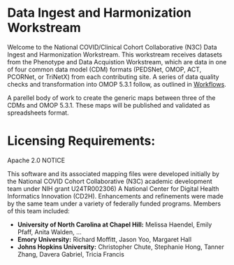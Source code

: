 # Data Ingest and Harmonization Workstream
Welcome to the National COVID/Clinical Cohort Collaborative (N3C) Data Ingest and Harmonization Workstream.   This workstream receives datasets from the Phenotype and Data Acquistion Workstream, which are data in one of four common data model (CDM) formats (PEDSNet, OMOP, ACT, PCORNet, or TriNetX) from each contributing site.  A series of data quality checks and transformation into OMOP 5.3.1 follow, as outlined in [Workflows](https://github.com/National-COVID-Cohort-Collaborative/data-ingest-and-harmonization/tree/master/Workflows). 

A parellel body of work to create the generic maps between three of the CDMs and OMOP 5.3.1. These maps will be published and validated as spreadsheets format.

# Licensing Requirements:
Apache 2.0 NOTICE 

This software and its associated mapping files were developed initially by the National COVID Cohort Collaborative (N3C) academic development team under NIH grant U24TR002306) A National Center for Digital Health Informatics Innovation (CD2H). Enhancements and refinements were made by the same team under a variety of federally funded programs.   Members of this team included:

- **University of North Carolina at Chapel Hill:** Melissa Haendel, Emily Pfaff, Anita Walden, …
- **Emory University:** Richard Moffitt, Jason Yoo, Margaret Hall
- **Johns Hopkins University:** Christopher Chute, Stephanie Hong, Tanner Zhang, Davera Gabriel, Tricia Francis



